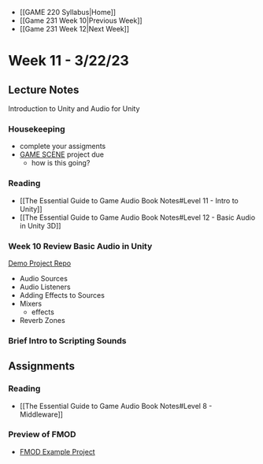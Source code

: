 - [[GAME 220 Syllabus|Home]]
- [[Game 231 Week 10|Previous Week]]
- [[Game 231 Week 12|Next Week]]

# Week 11 - 3/22/23

## Lecture Notes
Introduction to Unity and Audio for Unity

### Housekeeping
- complete your assigments
- [GAME SCENE](https://learn.unity.com/tutorial/audio-setup) project due
	- how is this going?

### Reading
- [[The Essential Guide to Game Audio Book Notes#Level 11 - Intro to Unity]]
- [[The Essential Guide to Game Audio Book Notes#Level 12 - Basic Audio in Unity 3D]]

### Week 10 Review Basic Audio in Unity
[Demo Project Repo](https://github.com/APUGames/game-220-unity-audio-intro)

- Audio Sources
- Audio Listeners
- Adding Effects to Sources
- Mixers
	- effects
- Reverb Zones

### Brief Intro to Scripting Sounds

## Assignments

### Reading
- [[The Essential Guide to Game Audio Book Notes#Level 8 - Middleware]]

### Preview of FMOD
- [FMOD Example Project](https://github.com/APUGames/FMODProject)